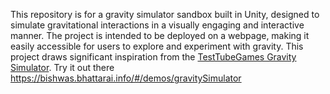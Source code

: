 This repository is for a gravity simulator sandbox built in Unity, designed to simulate gravitational interactions in a visually engaging and interactive manner. The project is intended to be deployed on a webpage, making it easily accessible for users to explore and experiment with gravity. This project draws significant inspiration from the [TestTubeGames Gravity Simulator](https://www.testtubegames.com/gravity.html).
Try it out there https://bishwas.bhattarai.info/#/demos/gravitySimulator
